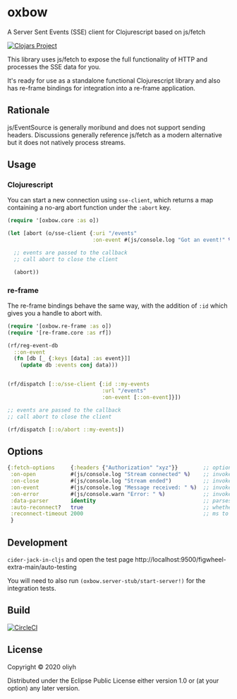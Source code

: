 # oxbow

A Server Sent Events (SSE) client for Clojurescript based on js/fetch

[![Clojars Project](https://img.shields.io/clojars/v/oliyh/oxbow.svg)](https://clojars.org/oliyh/oxbow)

This library uses js/fetch to expose the full functionality of HTTP and processes the SSE data for you.

It's ready for use as a standalone functional Clojurescript library and also has re-frame bindings for integration
into a re-frame application.

## Rationale

js/EventSource is generally moribund and does not support sending headers.
Discussions generally reference js/fetch as a modern alternative but it does not natively process streams.

## Usage

### Clojurescript
You can start a new connection using `sse-client`, which returns a map containing a no-arg abort function under the `:abort` key.

```clj
(require '[oxbow.core :as o])

(let [abort (o/sse-client {:uri "/events"
                           :on-event #(js/console.log "Got an event!" %)})]

  ;; events are passed to the callback
  ;; call abort to close the client

  (abort))
```

### re-frame

The re-frame bindings behave the same way, with the addition of `:id` which gives you a handle to abort with.

```clj
(require '[oxbow.re-frame :as o])
(require '[re-frame.core :as rf])

(rf/reg-event-db
  ::on-event
  (fn [db [_ {:keys [data] :as event}]]
    (update db :events conj data)))


(rf/dispatch [::o/sse-client {:id ::my-events
                              :url "/events"
                              :on-event [::on-event]}])

;; events are passed to the callback
;; call abort to close the client

(rf/dispatch [::o/abort ::my-events])
```

## Options

```clj
{:fetch-options     {:headers {"Authorization" "xyz"}}        ;; options passed to js/fetch, see https://developer.mozilla.org/en-US/docs/Web/API/WindowOrWorkerGlobalScope/fetch
 :on-open           #(js/console.log "Stream connected" %)    ;; invoked when the stream opens
 :on-close          #(js/console.log "Stream ended")          ;; invoked when the stream ends
 :on-event          #(js/console.log "Message received: " %)  ;; invoked for every event
 :on-error          #(js/console.warn "Error: " %)            ;; invoked on error
 :data-parser       identity                                  ;; parses the `data` value of the event
 :auto-reconnect?   true                                      ;; whether it should automatically reconnect upon disconnection
 :reconnect-timeout 2000                                      ;; ms to wait before attempting reconnect
 }
```

## Development

`cider-jack-in-cljs` and open the test page http://localhost:9500/figwheel-extra-main/auto-testing

You will need to also run `(oxbow.server-stub/start-server!)` for the integration tests.

## Build
[![CircleCI](https://circleci.com/gh/oliyh/oxbow.svg?style=svg)](https://circleci.com/gh/oliyh/oxbow)

## License

Copyright © 2020 oliyh

Distributed under the Eclipse Public License either version 1.0 or (at
your option) any later version.
